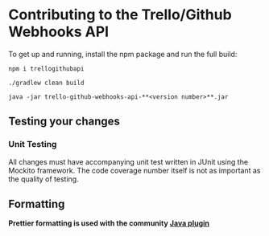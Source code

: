 # Contributing to the Trello/Github Webhooks API

To get up and running, install the npm package and run the full build:

```
npm i trellogithubapi

./gradlew clean build

java -jar trello-github-webhooks-api-**<version number>**.jar
```

## Testing your changes

### Unit Testing
All changes must have accompanying unit test written in JUnit using the Mockito framework.  The code coverage number itself is not as important as the quality of testing.

## Formatting

**Prettier formatting is used with the community
[Java plugin](https://github.com/jhipster/prettier-java)**
